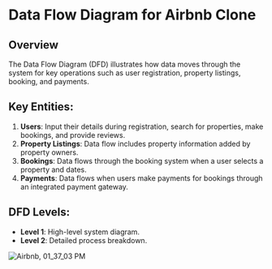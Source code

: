# Data Flow Diagram for Airbnb Clone

## Overview
The Data Flow Diagram (DFD) illustrates how data moves through the system for key operations such as user registration, property listings, booking, and payments.

## Key Entities:
1. **Users**: Input their details during registration, search for properties, make bookings, and provide reviews.
2. **Property Listings**: Data flow includes property information added by property owners.
3. **Bookings**: Data flows through the booking system when a user selects a property and dates.
4. **Payments**: Data flows when users make payments for bookings through an integrated payment gateway.

## DFD Levels:
- **Level 1**: High-level system diagram.
- **Level 2**: Detailed process breakdown.

![Airbnb, 01_37_03 PM](https://github.com/user-attachments/assets/02f06bea-d5c5-4872-bc78-d1fc1a93a23a)
